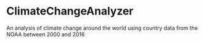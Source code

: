 # ClimateChangeAnalyzer
 An analysis of climate change around the world using country data from the NOAA between 2000 and 2016
